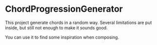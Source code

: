 # ChordProgressionGenerator

This project generate chords in a random way. Several limitations are put inside, but still not enough to make it sounds good.

You can use it to find some inspiration when composing.
